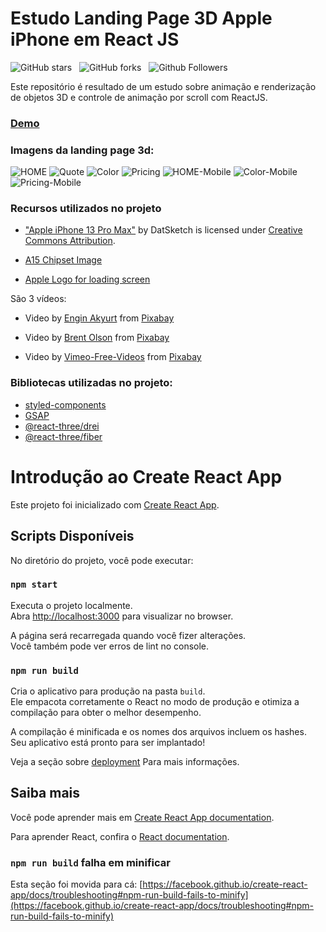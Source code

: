 # Estudo Landing Page 3D Apple iPhone em React JS

![GitHub stars](https://img.shields.io/github/stars/mariospdias/3D-Landing-page-Apple-iPhone?style=social&logo=ApacheSpark&label=Stars)&nbsp;&nbsp;
![GitHub forks](https://img.shields.io/github/forks/mariospdias/3D-Landing-page-Apple-iPhone?style=social&logo=KashFlow&maxAge=3600)&nbsp;&nbsp;
![Github Followers](https://img.shields.io/github/followers/mariospdias.svg?style=social&label=Follow)&nbsp;&nbsp;<br />

Este repositório é resultado de um estudo sobre animação e renderização de objetos 3D e controle de animação por scroll com ReactJS. <br />

### [**Demo**](https://apple-iphone-example.netlify.app/)

### Imagens da landing page 3d:

![HOME](https://github.com/mariospdias/Apple-iphone-3d-landing-page/blob/master/website-images/Hero-section-desktop.png)
![Quote](https://github.com/mariospdias/Apple-iphone-3d-landing-page/blob/master/website-images/Quote.png)
![Color](https://github.com/mariospdias/Apple-iphone-3d-landing-page/blob/master/website-images/Color-section.png)
![Pricing](https://github.com/mariospdias/Apple-iphone-3d-landing-page/blob/master/website-images/Pricing%20Section.png)
![HOME-Mobile](https://github.com/mariospdias/Apple-iphone-3d-landing-page/blob/master/website-images/Hero-section-mobile.png)
![Color-Mobile](https://github.com/mariospdias/Apple-iphone-3d-landing-page/blob/master/website-images/Color-section-mobile.png)
![Pricing-Mobile](https://github.com/mariospdias/Apple-iphone-3d-landing-page/blob/master/website-images/Pricing%20Section-mobile.png)

### Recursos utilizados no projeto

- ["Apple iPhone 13 Pro Max"](https://skfb.ly/o7nDN) by DatSketch is licensed under [Creative Commons Attribution](http://creativecommons.org/licenses/by/4.0/). <br />

- [A15 Chipset Image](https://wccftech.com/a15-bionic-underclocked-cpu-new-gpu-configurations-and-more-details-not-shared/) <br/>

- [Apple Logo for loading screen](https://www.iconfinder.com/icons/104447/apple_logo_icon)

São 3 vídeos:

- Video by <a href="https://pixabay.com/users/engin_akyurt-3656355/?utm_source=link-attribution&amp;utm_medium=referral&amp;utm_campaign=video&amp;utm_content=21536">Engin Akyurt</a> from <a href="https://pixabay.com//?utm_source=link-attribution&amp;utm_medium=referral&amp;utm_campaign=video&amp;utm_content=21536">Pixabay</a> <br />

- Video by <a href="https://pixabay.com/users/helix_games-17997136/?utm_source=link-attribution&amp;utm_medium=referral&amp;utm_campaign=video&amp;utm_content=49791">Brent Olson</a> from <a href="https://pixabay.com//?utm_source=link-attribution&amp;utm_medium=referral&amp;utm_campaign=video&amp;utm_content=49791">Pixabay</a> <br />

- Video by <a href="https://pixabay.com/users/vimeo-free-videos-1283884/?utm_source=link-attribution&amp;utm_medium=referral&amp;utm_campaign=video&amp;utm_content=699">Vimeo-Free-Videos</a> from <a href="https://pixabay.com//?utm_source=link-attribution&amp;utm_medium=referral&amp;utm_campaign=video&amp;utm_content=699">Pixabay</a> <br />

### Bibliotecas utilizadas no projeto:

- [styled-components](https://styled-components.com/docs/advanced) <br />
- [GSAP](https://greensock.com/gsap/) <br />
- [@react-three/drei](https://www.npmjs.com/package/@react-three/drei) <br />
- [@react-three/fiber](https://www.npmjs.com/package/@react-three/fiber) <br />

# Introdução ao Create React App

Este projeto foi inicializado com [Create React App](https://github.com/facebook/create-react-app).

## Scripts Disponíveis

No diretório do projeto, você pode executar:

### `npm start`

Executa o projeto localmente.\
Abra [http://localhost:3000](http://localhost:3000) para visualizar no browser.

A página será recarregada quando você fizer alterações.\
Você também pode ver erros de lint no console.

### `npm run build`

Cria o aplicativo para produção na pasta `build`.\
Ele empacota corretamente o React no modo de produção e otimiza a compilação para obter o melhor desempenho.

A compilação é minificada e os nomes dos arquivos incluem os hashes.\
Seu aplicativo está pronto para ser implantado!

Veja a seção sobre [deployment](https://facebook.github.io/create-react-app/docs/deployment) Para mais informações.

## Saiba mais

Você pode aprender mais em [Create React App documentation](https://facebook.github.io/create-react-app/docs/getting-started).

Para aprender React, confira o [React documentation](https://reactjs.org/).


### `npm run build` falha em minificar

Esta seção foi movida para cá: [https://facebook.github.io/create-react-app/docs/troubleshooting#npm-run-build-fails-to-minify](https://facebook.github.io/create-react-app/docs/troubleshooting#npm-run-build-fails-to-minify)
